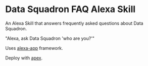 # Data Squadron FAQ Alexa Skill

An Alexa Skill that answers frequently asked questions about Data Squadron.

"Alexa, ask Data Squadron 'who are you?'"

Uses [alexa-app](https://github.com/alexa-js/alexa-app) framework.

Deploy with [apex](https://github.com/apex/apex).
